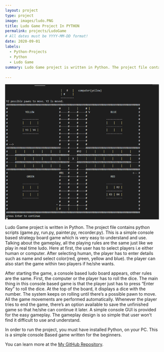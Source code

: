 ```yaml
---
layout: project
type: project
image: images/ludo.PNG
title: Ludo Game Project In PYTHON
permalink: projects/LudoGame
# All dates must be YYYY-MM-DD format!
date: 2020-09-01
labels:
  - Python-Projects
  - Python
  - Ludo Game
summary: Ludo Game project is written in Python. The project file contains python scripts (game.py, run.py, painter.py, recorder.py). This is a simple console based strategy board game which is very easy to understand and use. Talking about the gameplay, all the playing rules are the same just like we play in real time ludo. Here at first, the user has to select players i.e either human or computer. After selecting human, the player has to enter details such as name and select color(red, green, yellow and blue). the player can also start the game within two players if he/she wants.

---
```


<div class="ui small rounded images">
  <img class="ui image" src="../images/ludo.PNG">
</div>

Ludo Game project is written in Python. The project file contains python scripts (game.py, run.py, painter.py, recorder.py). This is a simple console based strategy board game which is very easy to understand and use. Talking about the gameplay, all the playing rules are the same just like we play in real time ludo. Here at first, the user has to select players i.e either human or computer. After selecting human, the player has to enter details such as name and select color(red, green, yellow and blue). the player can also start the game within two players if he/she wants.

After starting the game, a console based ludo board appears, other rules are the same. First, the computer or the player has to roll the dice. The main thing in this console based game is that the player just has to press “Enter Key” to roll the dice. At the top of the board, it displays a dice with the number. The system keeps on rolling until there’s a possible pawn to move. All the game movements are performed automatically. Whenever the player tries to end the game, there’s an option available to save the unfinished game so that he/she can continue it later. A simple console GUI is provided for the easy gameplay. The gameplay design is so simple that user won’t find it difficult to use and understand.

In order to run the project, you must have installed Python, on your PC. This is a simple console Based game written for the beginners.





You can learn more at the [My GitHub Repository](https://github.com/attaullahshafiq10/).

